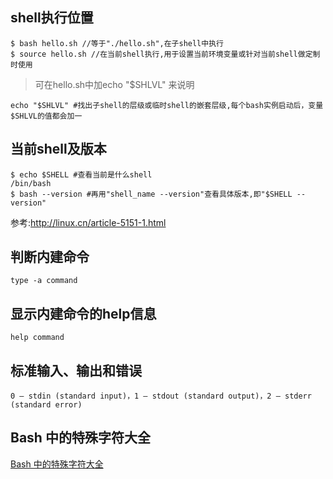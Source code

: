 ## shell执行位置

    $ bash hello.sh //等于"./hello.sh",在子shell中执行
    $ source hello.sh //在当前shell执行,用于设置当前环境变量或针对当前shell做定制时使用

> 可在hello.sh中加echo "$SHLVL" 来说明

    echo "$SHLVL" #找出子shell的层级或临时shell的嵌套层级,每个bash实例启动后，变量$SHLVL的值都会加一

## 当前shell及版本

    $ echo $SHELL #查看当前是什么shell
    /bin/bash
    $ bash --version #再用"shell_name --version"查看具体版本,即"$SHELL --version"

参考:http://linux.cn/article-5151-1.html

## 判断内建命令

    type -a command

## 显示内建命令的help信息

    help command

## 标准输入、输出和错误

	0 – stdin (standard input)，1 – stdout (standard output)，2 – stderr (standard error)

## Bash 中的特殊字符大全

[Bash 中的特殊字符大全](https://linux.cn/article-5657-1.html)